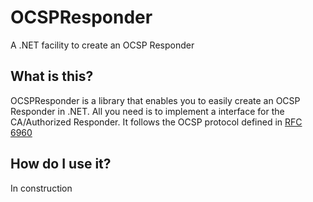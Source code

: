 # OCSPResponder
A .NET facility to create an OCSP Responder

## What is this?

OCSPResponder is a library that enables you to easily create an OCSP Responder in .NET. All you need is to implement a interface for the CA/Authorized Responder. It follows the OCSP protocol defined in [RFC 6960](https://tools.ietf.org/html/rfc6960)

## How do I use it?

In construction

